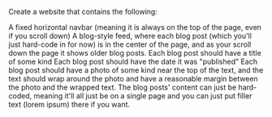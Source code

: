 Create a website that contains the following:

A fixed horizontal navbar (meaning it is always on the top of the page, even if you scroll down)
A blog-style feed, where each blog post (which you'll just hard-code in for now) is in the center of the page, and as your scroll down the page it shows older blog posts.
Each blog post should have a title of some kind
Each blog post should have the date it was "published"
Each blog post should have a photo of some kind near the top of the text, and the text should wrap around the photo and have a reasonable margin between the photo and the wrapped text.
The blog posts' content can just be hard-coded, meaning it'll all just be on a single page and you can just put filler text (lorem ipsum) there if you want.
